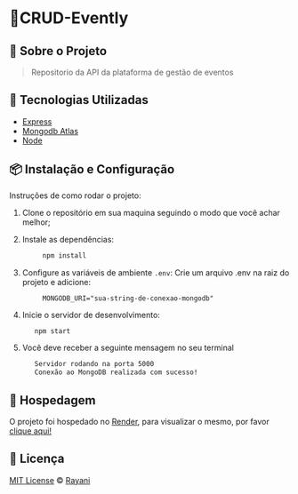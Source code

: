 # 🎉CRUD-Evently

## 📌 Sobre o Projeto

> Repositorio da API da plataforma de gestão de eventos

## 🚀 Tecnologias Utilizadas

- [Express](https://expressjs.com/pt-br/)
- [Mongodb Atlas](https://www.mongodb.com/pt-br/products/platform/atlas-database)
- [Node](https://nodejs.org/pt)

## 📦 Instalação e Configuração

Instruções de como rodar o projeto:

1. Clone o repositório em sua maquina seguindo o modo que você achar melhor;
2. Instale as dependências:

   ```sh
        npm install
   ```

3. Configure as variáveis de ambiente `.env`:
   Crie um arquivo .env na raiz do projeto e adicione:

   ```env
        MONGODB_URI="sua-string-de-conexao-mongodb"
   ```

4. Inicie o servidor de desenvolvimento:

   ```sh
      npm start
   ```

5. Você deve receber a seguinte mensagem no seu terminal
   ```sh
      Servidor rodando na porta 5000
      Conexão ao MongoDB realizada com sucesso!
   ```

## 🚀 Hospedagem

O projeto foi hospedado no [Render](https://render.com/), para visualizar o mesmo, por favor [clique aqui!](https://crud-evently.onrender.com)

## 📝 Licença

[MIT License](https://github.com/RayaniGomes/Evently/blob/main/LICENSE) © [Rayani](https://github.com/RayaniGomes)

